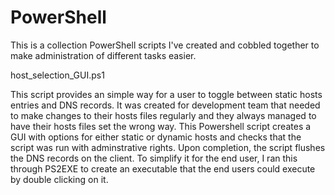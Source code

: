 # PowerShell

This is a collection PowerShell scripts I've created and cobbled together to make administration of different tasks easier.


host_selection_GUI.ps1

This script provides an simple way for a user to toggle between static hosts entries and DNS records.  It was created for development team that needed to make changes to their hosts files regularly and they always managed to have their hosts files set the wrong way.  This Powershell script creates a GUI with options for either static or dynamic hosts and checks that the script was run with adminstrative rights.  Upon completion, the script flushes the DNS records on the client.  To simplify it for the end user, I ran this through PS2EXE to create an executable that the end users could execute by double clicking on it.

